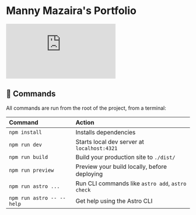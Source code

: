 # Manny Mazaira's Portfolio

![CV](https://b30efdff-1f5e-4faa-a76e-2e3e2d76f9dc.filesusr.com/ugd/e14970_49be502a9f8646b294097fb62d0ac425.pdf)

## 🧞 Commands

All commands are run from the root of the project, from a terminal:

| Command                   | Action                                           |
| :------------------------ | :----------------------------------------------- |
| `npm install`             | Installs dependencies                            |
| `npm run dev`             | Starts local dev server at `localhost:4321`      |
| `npm run build`           | Build your production site to `./dist/`          |
| `npm run preview`         | Preview your build locally, before deploying     |
| `npm run astro ...`       | Run CLI commands like `astro add`, `astro check` |
| `npm run astro -- --help` | Get help using the Astro CLI                     |
